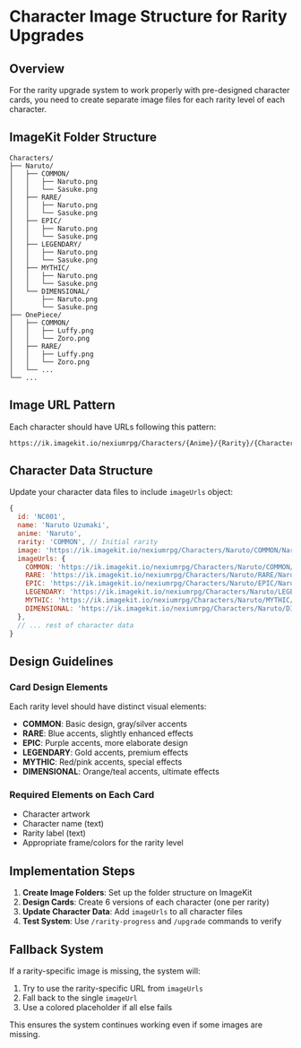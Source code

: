 # Character Image Structure for Rarity Upgrades

## Overview

For the rarity upgrade system to work properly with pre-designed character cards, you need to create separate image files for each rarity level of each character.

## ImageKit Folder Structure

```
Characters/
├── Naruto/
│   ├── COMMON/
│   │   ├── Naruto.png
│   │   └── Sasuke.png
│   ├── RARE/
│   │   ├── Naruto.png
│   │   └── Sasuke.png
│   ├── EPIC/
│   │   ├── Naruto.png
│   │   └── Sasuke.png
│   ├── LEGENDARY/
│   │   ├── Naruto.png
│   │   └── Sasuke.png
│   ├── MYTHIC/
│   │   ├── Naruto.png
│   │   └── Sasuke.png
│   └── DIMENSIONAL/
│       ├── Naruto.png
│       └── Sasuke.png
├── OnePiece/
│   ├── COMMON/
│   │   ├── Luffy.png
│   │   └── Zoro.png
│   ├── RARE/
│   │   ├── Luffy.png
│   │   └── Zoro.png
│   └── ...
└── ...
```

## Image URL Pattern

Each character should have URLs following this pattern:

```
https://ik.imagekit.io/nexiumrpg/Characters/{Anime}/{Rarity}/{CharacterName}.png
```

## Character Data Structure

Update your character data files to include `imageUrls` object:

```javascript
{
  id: 'NC001',
  name: 'Naruto Uzumaki',
  anime: 'Naruto',
  rarity: 'COMMON', // Initial rarity
  image: 'https://ik.imagekit.io/nexiumrpg/Characters/Naruto/COMMON/Naruto.png',
  imageUrls: {
    COMMON: 'https://ik.imagekit.io/nexiumrpg/Characters/Naruto/COMMON/Naruto.png',
    RARE: 'https://ik.imagekit.io/nexiumrpg/Characters/Naruto/RARE/Naruto.png',
    EPIC: 'https://ik.imagekit.io/nexiumrpg/Characters/Naruto/EPIC/Naruto.png',
    LEGENDARY: 'https://ik.imagekit.io/nexiumrpg/Characters/Naruto/LEGENDARY/Naruto.png',
    MYTHIC: 'https://ik.imagekit.io/nexiumrpg/Characters/Naruto/MYTHIC/Naruto.png',
    DIMENSIONAL: 'https://ik.imagekit.io/nexiumrpg/Characters/Naruto/DIMENSIONAL/Naruto.png'
  },
  // ... rest of character data
}
```

## Design Guidelines

### Card Design Elements

Each rarity level should have distinct visual elements:

- **COMMON**: Basic design, gray/silver accents
- **RARE**: Blue accents, slightly enhanced effects
- **EPIC**: Purple accents, more elaborate design
- **LEGENDARY**: Gold accents, premium effects
- **MYTHIC**: Red/pink accents, special effects
- **DIMENSIONAL**: Orange/teal accents, ultimate effects

### Required Elements on Each Card

- Character artwork
- Character name (text)
- Rarity label (text)
- Appropriate frame/colors for the rarity level

## Implementation Steps

1. **Create Image Folders**: Set up the folder structure on ImageKit
2. **Design Cards**: Create 6 versions of each character (one per rarity)
3. **Update Character Data**: Add `imageUrls` to all character files
4. **Test System**: Use `/rarity-progress` and `/upgrade` commands to verify

## Fallback System

If a rarity-specific image is missing, the system will:

1. Try to use the rarity-specific URL from `imageUrls`
2. Fall back to the single `imageUrl`
3. Use a colored placeholder if all else fails

This ensures the system continues working even if some images are missing.
